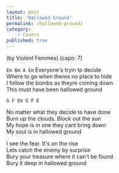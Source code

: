 ```yaml
---
layout: post
title: 'Hallowed Ground'
permalink: /hallowed-ground/
category:
    - Covers
published: true
---
```


(by Violent Femmes)
(capo: 7)

`Em Bm A Em`
Everyone's tryin to decide  
Where to go when theres no place to hide  
I follow the bombs as theyre coming down  
This must have been hallowed ground

`G F Em G F E`  

No matter what they decide to have done  
Burn up the clouds. Block out the sun  
My hope is in one they cant bring down  
My soul is in hallowed ground

I see the fear. It's on the rise  
Lets catch the enemy by surprise  
Bury your treasure where it can't be found  
Bury it deep in hallowed ground
